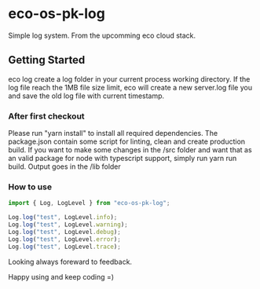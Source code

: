 # eco-os-pk-log

Simple log system. From the upcomming eco cloud stack.

## Getting Started

eco log create a log folder in your current process working directory. If the log file reach the 1MB file size limit, eco will create a new server.log file you and save the old log file with current timestamp.

### After first checkout

Please run "yarn install" to install all required dependencies. The package.json contain some script for linting, clean and create production build.
If you want to make some changes in the /src folder and want that as an valid package for node with typescript support, simply run yarn run build. Output goes in the /lib folder

### How to use

```typescript
import { Log, LogLevel } from "eco-os-pk-log";

Log.log("test", LogLevel.info);
Log.log("test", LogLevel.warning);
Log.log("test", LogLevel.debug);
Log.log("test", LogLevel.error);
Log.log("test", LogLevel.trace);
```

Looking always foreward to feedback.

Happy using and keep coding =)
